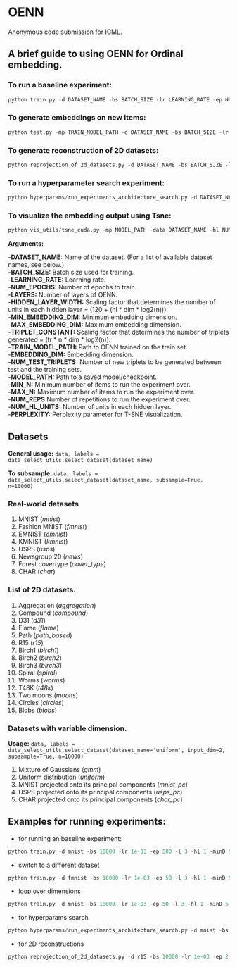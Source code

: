 # OENN
Anonymous code submission for ICML. 

## A brief guide to using OENN for Ordinal embedding.

### To run a baseline experiment:
```python
python train.py -d DATASET_NAME -bs BATCH_SIZE -lr LEARNING_RATE -ep NUM_EPOCHS -l LAYERS -hl HIDDEN_LAYER_WIDTH -minD MIN_EMBEDDING_DIM -maxD MAX_EMBEDDING_DIM -tr TRIPLET_CONSTANT
```

### To generate embeddings on new items:
```python
python test.py -mp TRAIN_MODEL_PATH -d DATASET_NAME -bs BATCH_SIZE -lr LEARNING_RATE -ep EPOCHS -l LAYERS -hl HIDDEN_LAYER_WIDTH -dim EMBEDDING_DIMENSION -tr NUM_TEST_TRIPLETS 
```

### To generate reconstruction of 2D datasets:
```python
python reprojection_of_2d_datasets.py -d DATASET_NAME -bs BATCH_SIZE -lr LEARNING_RATE -ep EPOCHS -l LAYERS
```

### To run a hyperparameter search experiment:
```python
python hyperparams/run_experiments_architecture_search.py -d DATASET_NAME -bs BATCH_SIZE -lr LEARNING_RATE -ep EPOCHS -min_n MIN_N -max_n MAX_N -min_hl MIN_HL_WIDTH -max_hl MAX_HL_WIDTH -minD MIN_EMBEDDING_DIM -maxD MAX_EMBEDDING_DIM -reps NUM_REPS
```

### To visualize the embedding output using Tsne:
```python
python vis_utils/tsne_cuda.py -mp MODEL_PATH -data DATASET_NAME -hl NUM_HL_UNITS -dim EMBEDDING_DIM -l LAYERS -p PERPLEXITY
```

**Arguments:**

-**DATASET_NAME:** Name of the dataset. (For a list of available dataset names, see below.)\
-**BATCH_SIZE:** Batch size used for training.\
-**LEARNING_RATE:** Learning rate.\
-**NUM_EPOCHS:** Number of epochs to train.\
-**LAYERS:** Number of layers of OENN.\
-**HIDDEN_LAYER_WIDTH:** Scaling factor that determines the number of units in each hidden layer = (120 + (hl * dim * log2(n))).\
-**MIN_EMBEDDING_DIM:** Minimum embedding dimension.\
-**MAX_EMBEDDING_DIM:** Maximum embedding dimension.\
-**TRIPLET_CONSTANT:** Scaling factor that determines the number of triplets generated = (tr * n * dim * log2(n)).\
-**TRAIN_MODEL_PATH:** Path to OENN trained on the train set.\
-**EMBEDDING_DIM:** Embedding dimension.\
-**NUM_TEST_TRIPLETS:** Number of new triplets to be generated between test and the training sets.\
-**MODEL_PATH:** Path to a saved model/checkpoint.\
-**MIN_N:** Minimum number of items to run the experiment over.\
-**MAX_N:** Maximum number of items to run the experiment over.\
-**NUM_REPS** Number of repetitions to run the experiment over. \
-**NUM_HL_UNITS:** Number of units in each hidden layer. \
-**PERPLEXITY:** Perplexity parameter for T-SNE visualization.

## Datasets
**General usage:** 
```data, labels = data_select_utils.select_dataset(dataset_name)```

**To subsample:** 
```data, labels = data_select_utils.select_dataset(dataset_name, subsample=True, n=10000)```

### Real-world datasets
1. MNIST (*mnist*)
2. Fashion MNIST (*fmnist*)
3. EMNIST (*emnist*)
4. KMNIST (*kmnist*)
5. USPS (*usps*)
6. Newsgroup 20 (*news*)
7. Forest covertype (*cover_type*)
8. CHAR (*char*)
### List of 2D datasets.
1. Aggregation (*aggregation*)
2. Compound (*compound*)
3. D31 (*d31*)
4. Flame (*flame*)
5. Path (*path_based*)
6. R15 (*r15*)
7. Birch1 (*birch1*)
8. Birch2 (*birch2*)
9. Birch3 (*birch3*)
10. Spiral (*spiral*)
11. Worms (*worms*)
12. T48K (*t48k*)
13. Two moons (*moons*)
14. Circles (*circles*)
15. Blobs (*blobs*)
### Datasets with variable dimension.
**Usage:** 
```data, labels = data_select_utils.select_dataset(dataset_name='uniform', input_dim=2, subsample=True, n=10000)```
1. Mixture of Gaussians (*gmm*)
2. Uniform distribution (*uniform*)
3. MNIST projected onto its principal components (*mnist_pc*)
4. USPS projected onto its principal components (*usps_pc*)
5. CHAR projected onto its principal components (*char_pc*)

## Examples for running experiments:

* for running an baseline experiment:
```python
python train.py -d mnist -bs 10000 -lr 1e-03 -ep 500 -l 3 -hl 1 -minD 5 -minD 5
```
* switch to a different dataset
```python
python train.py -d fmnist -bs 10000 -lr 1e-03 -ep 50 -l 3 -hl 1 -minD 5 -minD 5
```
* loop over dimensions
```python
python train.py -d mnist -bs 10000 -lr 1e-03 -ep 50 -l 3 -hl 1 -minD 5 -minD 10
```
* for hyperparams search
```python
python hyperparams/run_experiments_architecture_search.py -d mnist -bs 10000 -lr 1e-3 -ep 5 -min_n 3 -max_n 7 -min_hl 1 -max_hl 2 -minD 5 -maxD 10
```

* for 2D reconstructions
```python
python reprojection_of_2d_datasets.py -d r15 -bs 10000 -lr 1e-03 -ep 2 -l 3
```

